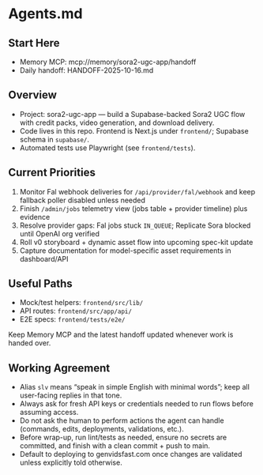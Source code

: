 # Agents.md

## Start Here
- Memory MCP: mcp://memory/sora2-ugc-app/handoff
- Daily handoff: HANDOFF-2025-10-16.md

## Overview
- Project: sora2-ugc-app — build a Supabase-backed Sora2 UGC flow with credit packs, video generation, and download delivery.
- Code lives in this repo. Frontend is Next.js under `frontend/`; Supabase schema in `supabase/`.
- Automated tests use Playwright (see `frontend/tests`).

## Current Priorities
1. Monitor Fal webhook deliveries for `/api/provider/fal/webhook` and keep fallback poller disabled unless needed
2. Finish `/admin/jobs` telemetry view (jobs table + provider timeline) plus evidence
3. Resolve provider gaps: Fal jobs stuck `IN_QUEUE`; Replicate Sora blocked until OpenAI org verified
4. Roll v0 storyboard + dynamic asset flow into upcoming spec-kit update
5. Capture documentation for model-specific asset requirements in dashboard/API

## Useful Paths
- Mock/test helpers: `frontend/src/lib/`
- API routes: `frontend/src/app/api/`
- E2E specs: `frontend/tests/e2e/`

Keep Memory MCP and the latest handoff updated whenever work is handed over.

## Working Agreement
- Alias `slv` means “speak in simple English with minimal words”; keep all user-facing replies in that tone.
- Always ask for fresh API keys or credentials needed to run flows before assuming access.
- Do not ask the human to perform actions the agent can handle (commands, edits, deployments, validations, etc.).
- Before wrap-up, run lint/tests as needed, ensure no secrets are committed, and finish with a clean commit + push to main.
- Default to deploying to genvidsfast.com once changes are validated unless explicitly told otherwise.
